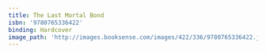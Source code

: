 ```yaml
---
title: The Last Mortal Bond
isbn: '9780765336422'
binding: Hardcover
image_path: 'http://images.booksense.com/images/422/336/9780765336422.jpg'
---
```


